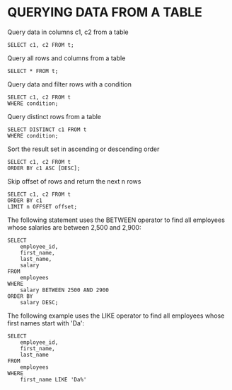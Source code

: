 # QUERYING DATA FROM A TABLE

Query data in columns c1, c2 from a table
```
SELECT c1, c2 FROM t;
```
Query all rows and columns from a table
```
SELECT * FROM t;
```
Query data and filter rows with a condition
```
SELECT c1, c2 FROM t
WHERE condition;
```
Query distinct rows from a table
```
SELECT DISTINCT c1 FROM t
WHERE condition;
```
Sort the result set in ascending or descending order
```
SELECT c1, c2 FROM t
ORDER BY c1 ASC [DESC];
```
Skip offset of rows and return the next n rows
```
SELECT c1, c2 FROM t
ORDER BY c1
LIMIT n OFFSET offset;
```
The following statement uses the BETWEEN operator to find all employees whose salaries are between 2,500 and 2,900:
```
SELECT 
    employee_id, 
    first_name, 
    last_name, 
    salary
FROM
    employees
WHERE
    salary BETWEEN 2500 AND 2900
ORDER BY 
	salary DESC;
```
The following example uses the LIKE operator to find all employees whose first names start with 'Da':
```
SELECT
	employee_id,
	first_name,
	last_name
FROM
	employees
WHERE
	first_name LIKE 'Da%'
```
